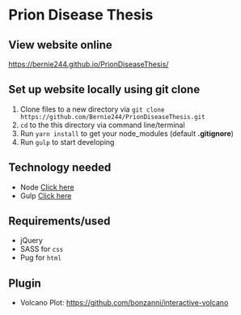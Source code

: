 # Prion Disease Thesis

## View website online
 https://bernie244.github.io/PrionDiseaseThesis/

## Set up website locally using git clone
1. Clone files to a new directory via `git clone https://github.com/Bernie244/PrionDiseaseThesis.git` 
2. `cd` to the this directory via command line/terminal
3. Run `yarn install` to get your node_modules (default **.gitignore**)
5. Run `gulp` to start developing

## Technology needed
- Node [Click here](https://nodejs.org/en/download/)
- Gulp [Click here](https://gulpjs.com/) 

## Requirements/used
- jQuery
- SASS for `css`
- Pug for `html`

## Plugin
- Volcano Plot: https://github.com/bonzanni/interactive-volcano

